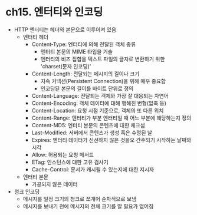 # ch15. 엔터티와 인코딩

- HTTP 엔터티는 헤더와 본문으로 이루어져 있음
  - 엔터티 헤더
    - Content-Type: 엔터티에 의해 전달된 객체 종류
      - 엔터티 본문의 MIME 타입을 기술
      - 엔터티의 비즈 집합을 텍스트 파일의 글자로 변환하기 위한 'charset(문자 인코딩)'
    - Content-Length: 전달되는 메시지의 길이나 크기
      - 지속 커넥션(Persistent Connection)을 위해 매우 중요함
      - 인코딩된 본문의 길이를 바이트 단위로 정의
    - Content-Language: 전달되는 객체와 가장 잘 대응되는 자연어
    - Content-Encoding: 객체 데이터에 대해 행해진 변형(압축 등)
    - Content-Location: 요청 시점 기준으로, 객체의 또 다른 위치
    - Content-Range: 엔터티가 부분 엔터티일 때 어느 부분에 해당하는지 정의
    - Content-MD5: 엔터티 본문의 콘텐츠에 대한 체크섬
    - Last-Modified: 서버에서 콘텐츠가 생성 혹은 수정된 날
    - Expires: 엔터티 데이터가 신선하지 않은 것을오 간주되기 시작하는 날짜와 시각
    - Allow: 허용되는 요청 메서드
    - ETag: 인스턴스에 대한 고유 검사기
    - Cache-Control: 문서가 캐시될 수 있는지에 대한 지시자
  - 엔터티 본문
    - 가공되지 않은 데이터
- 청크 인코딩
  - 메시지를 일정 크기의 청크로 쪼개어 순차적으로 보냄
  - 메시지를 보내기 전에 메시지의 전체 크기를 알 필요가 없어짐
